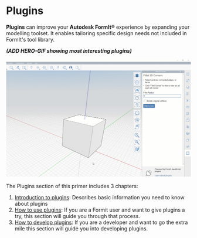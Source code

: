 # Plugins

**Plugins** can improve your **Autodesk FormIt®** experience by expanding your modelling toolset. It enables tailoring specific design needs not included in FormIt's tool library. 

_**(ADD HERO-GIF showing most interesting plugins)**_

![](../.gitbook/assets/g1.gif)

The Plugins section of this primer includes 3 chapters:

1. [Introduction to plugins](introduction.md): Describes basic information you need to know about plugins
2. [How to use plugins](how-to-use-plug-ins/): If you are a Formit user and want to give plugins a try, this section will guide you through that process.
3. [How to develop plugins](how-to-use-plug-ins/): If you are a developer and want to go the extra mile this section will guide you into developing plugins.




